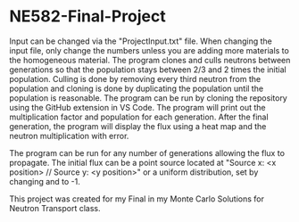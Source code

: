 # NE582-Final-Project
Input can be changed via the "ProjectInput.txt" file. When changing the input file, only change the numbers unless you are adding more materials to the homogeneous material. The program clones and culls neutrons between generations so that the population stays between 2/3 and 2 times the initial population. Culling is done by removing every third neutron from the population and cloning is done by duplicating the population until the population is reasonable. The program can be run by cloning the repository using the GitHub extension in VS Code. The program will print out the multiplication factor and population for each generation. After the final generation, the program will display the flux using a heat map and the neutron multiplication with error.

The program can be run for any number of generations allowing the flux to propagate. The initial flux can be a point source located at "Source x: \<x position\> // Source y: \<y position\>" or a uniform distribution, set by changing <x position> and <y position> to -1.

This project was created for my Final in my Monte Carlo Solutions for Neutron Transport class.
